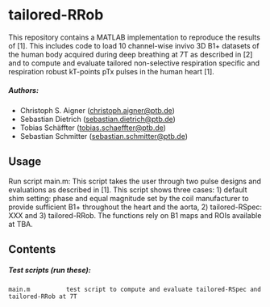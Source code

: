 # tailored-RRob
This repository contains a MATLAB implementation to reproduce the results of [1]. This includes code to load 10 channel-wise invivo 3D B1+ datasets of the human body acquired during deep breathing at 7T as described in [2] and to compute and evaluate tailored non-selective respiration specific and respiration robust kT-points pTx pulses in the human heart [1].

##### Authors:
- Christoph S. Aigner  (<christoph.aigner@ptb.de>)
- Sebastian Dietrich   (<sebastian.dietrich@ptb.de>)
- Tobias Schäffter     (<tobias.schaeffter@ptb.de>)
- Sebastian Schmitter  (<sebastian.schmitter@ptb.de>)

Usage
--------

Run script main.m: This script takes the user through two pulse designs and evaluations as described in [1]. This script shows three cases: 1) default shim setting: phase and equal magnitude set by the coil manufacturer to provide sufficient B1+ throughout the heart and the aorta, 2) tailored-RSpec: XXX and 3) tailored-RRob. The functions rely on B1 maps and ROIs available at TBA.


Contents
--------

##### Test scripts (run these):
    main.m          test script to compute and evaluate tailored-RSpec and tailored-RRob at 7T
